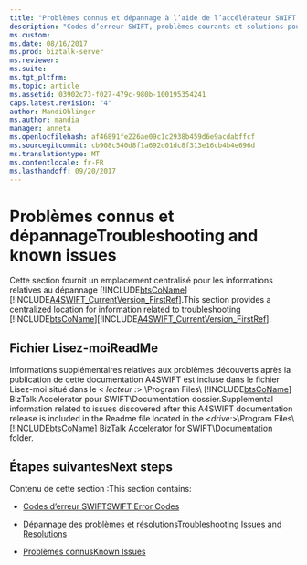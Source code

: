 ```yaml
---
title: "Problèmes connus et dépannage à l’aide de l’accélérateur SWIFT dans BizTalk Server | Documents Microsoft"
description: "Codes d’erreur SWIFT, problèmes courants et solutions pour l’A4SWIFT dans BizTalk Server"
ms.custom: 
ms.date: 08/16/2017
ms.prod: biztalk-server
ms.reviewer: 
ms.suite: 
ms.tgt_pltfrm: 
ms.topic: article
ms.assetid: 03902c73-f027-479c-980b-100195354241
caps.latest.revision: "4"
author: MandiOhlinger
ms.author: mandia
manager: anneta
ms.openlocfilehash: af46891fe226ae09c1c2938b459d6e9acdabffcf
ms.sourcegitcommit: cb908c540d8f1a692d01dc8f313e16cb4b4e696d
ms.translationtype: MT
ms.contentlocale: fr-FR
ms.lasthandoff: 09/20/2017
---
```

# <a name="troubleshooting-and-known-issues"></a><span data-ttu-id="be287-103">Problèmes connus et dépannage</span><span class="sxs-lookup"><span data-stu-id="be287-103">Troubleshooting and known issues</span></span>
<span data-ttu-id="be287-104">Cette section fournit un emplacement centralisé pour les informations relatives au dépannage [!INCLUDE[btsCoName](../../includes/btsconame-md.md)] [!INCLUDE[A4SWIFT_CurrentVersion_FirstRef](../../includes/a4swift-currentversion-firstref-md.md)].</span><span class="sxs-lookup"><span data-stu-id="be287-104">This section provides a centralized location for information related to troubleshooting [!INCLUDE[btsCoName](../../includes/btsconame-md.md)][!INCLUDE[A4SWIFT_CurrentVersion_FirstRef](../../includes/a4swift-currentversion-firstref-md.md)].</span></span>  

## <a name="readme"></a><span data-ttu-id="be287-105">Fichier Lisez-moi</span><span class="sxs-lookup"><span data-stu-id="be287-105">ReadMe</span></span>
  
 <span data-ttu-id="be287-106">Informations supplémentaires relatives aux problèmes découverts après la publication de cette documentation A4SWIFT est incluse dans le fichier Lisez-moi situé dans le \< *lecteur :*> \Program Files\\ [!INCLUDE[btsCoName](../../includes/btsconame-md.md)] BizTalk Accelerator pour SWIFT\Documentation dossier.</span><span class="sxs-lookup"><span data-stu-id="be287-106">Supplemental information related to issues discovered after this A4SWIFT documentation release is included in the Readme file located in the \<*drive:*>\Program Files\\[!INCLUDE[btsCoName](../../includes/btsconame-md.md)] BizTalk Accelerator for SWIFT\Documentation folder.</span></span>  

## <a name="next-steps"></a><span data-ttu-id="be287-107">Étapes suivantes</span><span class="sxs-lookup"><span data-stu-id="be287-107">Next steps</span></span>  
 <span data-ttu-id="be287-108">Contenu de cette section :</span><span class="sxs-lookup"><span data-stu-id="be287-108">This section contains:</span></span>  

- [<span data-ttu-id="be287-109">Codes d’erreur SWIFT</span><span class="sxs-lookup"><span data-stu-id="be287-109">SWIFT Error Codes</span></span>](swift-error-codes.md)

-   [<span data-ttu-id="be287-110">Dépannage des problèmes et résolutions</span><span class="sxs-lookup"><span data-stu-id="be287-110">Troubleshooting Issues and Resolutions</span></span>](../../adapters-and-accelerators/accelerator-swift/troubleshooting-issues-and-resolutions1.md)  
  
-   [<span data-ttu-id="be287-111">Problèmes connus</span><span class="sxs-lookup"><span data-stu-id="be287-111">Known Issues</span></span>](../../adapters-and-accelerators/accelerator-swift/known-issues5.md)
